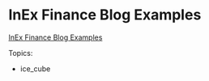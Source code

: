 InEx Finance Blog Examples
==========================

[InEx Finance Blog Examples](https://www.inexfinance.com/en/blog)

Topics:

* ice_cube

